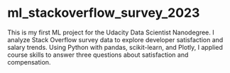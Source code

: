# ml_stackoverflow_survey_2023
This is my first ML project for the Udacity Data Scientist Nanodegree. I analyze Stack Overflow survey data to explore developer satisfaction and salary trends. Using Python with pandas, scikit-learn, and Plotly, I applied course skills to answer three questions about satisfaction and compensation.
